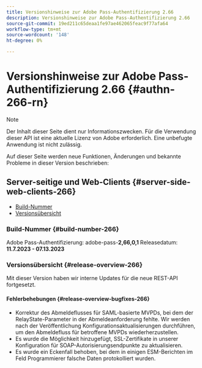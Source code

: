```yaml
---
title: Versionshinweise zur Adobe Pass-Authentifizierung 2.66
description: Versionshinweise zur Adobe Pass-Authentifizierung 2.66
source-git-commit: 19ed211c65deaa1fe97ae462065feac9f77afa64
workflow-type: tm+mt
source-wordcount: '148'
ht-degree: 0%

---
```


# Versionshinweise zur Adobe Pass-Authentifizierung 2.66 {#authn-266-rn}

>[!NOTE]
>
>Der Inhalt dieser Seite dient nur Informationszwecken. Für die Verwendung dieser API ist eine aktuelle Lizenz von Adobe erforderlich. Eine unbefugte Anwendung ist nicht zulässig.

Auf dieser Seite werden neue Funktionen, Änderungen und bekannte Probleme in dieser Version beschrieben:

## Server-seitige und Web-Clients {#server-side-web-clients-266}

* [Build-Nummer](#build-number-266)
* [Versionsübersicht](#release-overview-266)

### Build-Nummer {#build-number-266}

Adobe Pass-Authentifizierung: adobe-pass-**2,66,0,1**
Releasedatum: **11.7.2023 - 07.13.2023**

### Versionsübersicht {#release-overview-266}

Mit dieser Version haben wir interne Updates für die neue REST-API fortgesetzt.

#### Fehlerbehebungen {#release-overview-bugfixes-266}

* Korrektur des Abmeldeflusses für SAML-basierte MVPDs, bei dem der RelayState-Parameter in der Abmeldeanforderung fehlte. Wir werden nach der Veröffentlichung Konfigurationsaktualisierungen durchführen, um den Abmeldefluss für betroffene MVPDs wiederherzustellen.
* Es wurde die Möglichkeit hinzugefügt, SSL-Zertifikate in unserer Konfiguration für SOAP-Autorisierungsendpunkte zu aktualisieren.
* Es wurde ein Eckenfall behoben, bei dem in einigen ESM-Berichten im Feld Programmierer falsche Daten protokolliert wurden.
